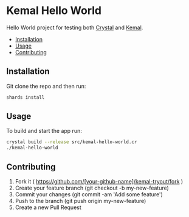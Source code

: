 # Kemal Hello World

Hello World project for testing both [Crystal](https://crystal-lang.org/) and [Kemal](http://kemalcr.com/).

<!-- MarkdownTOC -->

- [Installation](#installation)
- [Usage](#usage)
- [Contributing](#contributing)

<!-- /MarkdownTOC -->

## Installation

Git clone the repo and then run:

```sh
shards install
```

## Usage

To build and start the app run:

```sh
crystal build --release src/kemal-hello-world.cr
./kemal-hello-world
```

## Contributing

1. Fork it ( https://github.com/[your-github-name]/kemal-tryout/fork )
2. Create your feature branch (git checkout -b my-new-feature)
3. Commit your changes (git commit -am 'Add some feature')
4. Push to the branch (git push origin my-new-feature)
5. Create a new Pull Request
